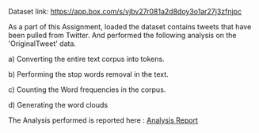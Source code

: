 Dataset link: https://app.box.com/s/vjbv27r081a2d8doy3o1ar27j3zfnjpc

As a part of this Assignment, loaded the dataset contains tweets that have been pulled from Twitter. And performed the following analysis on the 'OriginalTweet' data. 

a) Converting  the entire text corpus into tokens.

b) Performing the  stop words removal in the text.

c) Counting the Word frequencies in the corpus.

d) Generating the word clouds


The Analysis performed is reported here : [Analysis Report](https://github.com/srujan875/PDS_Assignment3/blob/main/PDS_Assignment_3/results/Analysis_Report.docx)
